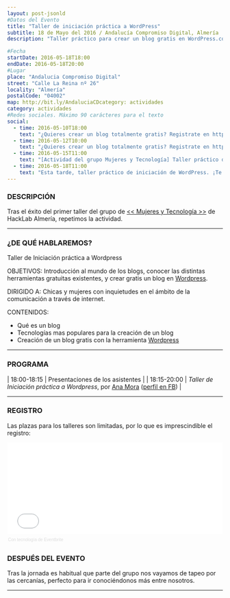 ```yaml
---
layout: post-jsonld
#Datos del Evento
title: "Taller de iniciación práctica a WordPress"
subtitle: 18 de Mayo del 2016 / Andalucía Compromiso Digital, Almería
description: "Taller práctico para crear un blog gratis en WordPress.com"

#Fecha
startDate: 2016-05-18T18:00
endDate: 2016-05-18T20:00
#Lugar
place: "Andalucia Compromiso Digital"
street: "Calle La Reina nº 26"
locality: "Almería"
postalCode: "04002"
map: http://bit.ly/AndaluciaCDcategory: actividades
category: actividades
#Redes sociales. Máximo 90 carácteres para el texto
social:
  - time: 2016-05-10T18:00
    text: "¿Quieres crear un blog totalmente gratis? Registrate en http://bit.ly/21BM0uJ"	
  - time: 2016-05-12T10:00
    text: "¿Quieres crear un blog totalmente gratis? Registrate en http://bit.ly/21BM0uJ"	
  - time: 2016-05-15T11:00
    text: "[Actividad del grupo Mujeres y Tecnología] Taller práctico de cómo crear un blog gratis y fácil en WordPress"
  - time: 2016-05-18T11:00
    text: "Esta tarde, taller práctico de iniciación de WordPress. ¡Te esperamos!"
---
```


### DESCRIPCIÓN

Tras el éxito del primer taller del grupo de [<< Mujeres y Tecnología >>](https://foro.hacklabalmeria.net/t/definicion-de-la-categoria-mujeres-y-tecnologia/6156) de HackLab Almería, repetimos la actividad.

---

### ¿DE QUÉ HABLAREMOS?

Taller de Iniciación práctica a Wordpress

OBJETIVOS: Introducción al mundo de los blogs, conocer las distintas herramientas gratuitas existentes, y crear gratis un blog en [Wordpress](https://es.wordpress.com).

DIRIGIDO A: Chicas y mujeres con inquietudes en el ámbito de la comunicación a través de internet.

CONTENIDOS:

- Qué es un blog
- Tecnologías mas populares para la creación de un blog
- Creación de un blog gratis con la herramienta [Wordpress](https://es.wordpress.com)

---


### PROGRAMA


| 18:00-18:15   | Presentaciones de los asistentes  |
| 18:15-20:00   | _Taller de Iniciación práctica a Wordpress_, por [Ana Mora](https://foro.hacklabalmeria.net/users/anamoramaldonado) ([perfil en FB](https://www.facebook.com/anamoramaldonado)) |


---

### REGISTRO

Las plazas para los talleres son limitadas, por lo que es imprescindible el registro:

<div style="width:100%; text-align:left;" ><iframe  src="//eventbrite.es/tickets-external?eid=25183385183&ref=etckt" frameborder="0" height="214" width="100%" vspace="0" hspace="0" marginheight="5" marginwidth="5" scrolling="auto" allowtransparency="true"></iframe><div style="font-family:Helvetica, Arial; font-size:10px; padding:5px 0 5px; margin:2px; width:100%; text-align:left;" ><a class="powered-by-eb" style="color: #dddddd; text-decoration: none;" target="_blank" href="http://www.eventbrite.es/r/etckt">Con tecnología de Eventbrite</a></div></div>


### DESPUÉS DEL EVENTO

Tras la jornada es habitual que parte del grupo nos vayamos de tapeo por las cercanías, perfecto para ir conociéndonos más entre nosotros.

---
